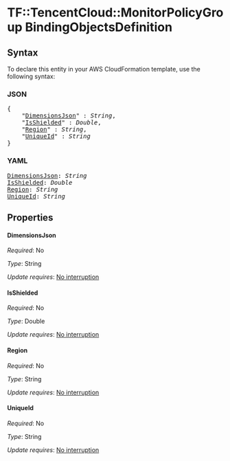 # TF::TencentCloud::MonitorPolicyGroup BindingObjectsDefinition

## Syntax

To declare this entity in your AWS CloudFormation template, use the following syntax:

### JSON

<pre>
{
    "<a href="#dimensionsjson" title="DimensionsJson">DimensionsJson</a>" : <i>String</i>,
    "<a href="#isshielded" title="IsShielded">IsShielded</a>" : <i>Double</i>,
    "<a href="#region" title="Region">Region</a>" : <i>String</i>,
    "<a href="#uniqueid" title="UniqueId">UniqueId</a>" : <i>String</i>
}
</pre>

### YAML

<pre>
<a href="#dimensionsjson" title="DimensionsJson">DimensionsJson</a>: <i>String</i>
<a href="#isshielded" title="IsShielded">IsShielded</a>: <i>Double</i>
<a href="#region" title="Region">Region</a>: <i>String</i>
<a href="#uniqueid" title="UniqueId">UniqueId</a>: <i>String</i>
</pre>

## Properties

#### DimensionsJson

_Required_: No

_Type_: String

_Update requires_: [No interruption](https://docs.aws.amazon.com/AWSCloudFormation/latest/UserGuide/using-cfn-updating-stacks-update-behaviors.html#update-no-interrupt)

#### IsShielded

_Required_: No

_Type_: Double

_Update requires_: [No interruption](https://docs.aws.amazon.com/AWSCloudFormation/latest/UserGuide/using-cfn-updating-stacks-update-behaviors.html#update-no-interrupt)

#### Region

_Required_: No

_Type_: String

_Update requires_: [No interruption](https://docs.aws.amazon.com/AWSCloudFormation/latest/UserGuide/using-cfn-updating-stacks-update-behaviors.html#update-no-interrupt)

#### UniqueId

_Required_: No

_Type_: String

_Update requires_: [No interruption](https://docs.aws.amazon.com/AWSCloudFormation/latest/UserGuide/using-cfn-updating-stacks-update-behaviors.html#update-no-interrupt)

